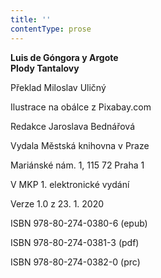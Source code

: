 ```yaml
---
title: ''
contentType: prose
---
```


<section>

**Luis de Góngora y Argote  
Plody Tantalovy**

Překlad Miloslav Uličný

Ilustrace na obálce z Pixabay.com

Redakce Jaroslava Bednářová

Vydala Městská knihovna v Praze

Mariánské nám. 1, 115 72 Praha 1

V MKP 1. elektronické vydání

Verze 1.0 z 23. 1. 2020

ISBN 978-80-274-0380-6 (epub)

ISBN 978-80-274-0381-3 (pdf)

ISBN 978-80-274-0382-0 (prc)

</section>
